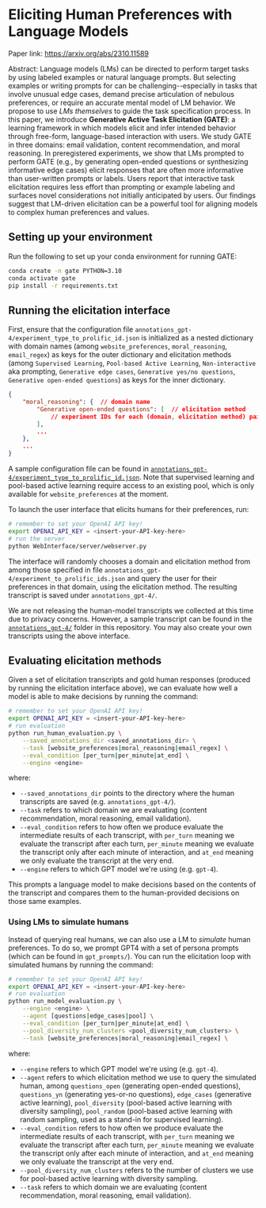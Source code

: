 # Eliciting Human Preferences with Language Models
Paper link: https://arxiv.org/abs/2310.11589

Abstract: Language models (LMs) can be directed to perform target tasks by using labeled examples or natural language prompts. But selecting examples or writing prompts for can be challenging--especially in tasks that involve unusual edge cases, demand precise articulation of nebulous preferences, or require an accurate mental model of LM behavior. We propose to use *LMs themselves* to guide the task specification process. In this paper, we introduce **Generative Active Task Elicitation (GATE)**: a learning framework in which models elicit and infer intended behavior through free-form, language-based interaction with users. We study GATE in three domains: email validation, content recommendation, and moral reasoning. In preregistered experiments, we show that LMs prompted to perform GATE (e.g., by generating open-ended questions or synthesizing informative edge cases) elicit responses that are often more informative than user-written prompts or labels. Users report that interactive task elicitation requires less effort than prompting or example labeling and surfaces novel considerations not initially anticipated by users. Our findings suggest that LM-driven elicitation can be a powerful tool for aligning models to complex human preferences and values.


## Setting up your environment
Run the following to set up your conda environment for running GATE:
```bash
conda create -n gate PYTHON=3.10
conda activate gate
pip install -r requirements.txt
```

## Running the elicitation interface
First, ensure that the configuration file `annotations_gpt-4/experiment_type_to_prolific_id.json` is initialized as a nested dictionary with domain names (among `website_preferences`, `moral_reasoning`, `email_regex`) as keys for the outer dictionary and elicitation methods (among `Supervised Learning`, `Pool-based Active Learning`, `Non-interactive` aka prompting, `Generative edge cases`, `Generative yes/no questions`, `Generative open-ended questions`) as keys for the inner dictionary.
```JSON
{
    "moral_reasoning": {  // domain name
        "Generative open-ended questions": [  // elicitation method
            // experiment IDs for each (domain, elicitation method) pair will populate in here
        ],
        ...
    },
    ...
}
```
A sample configuration file can be found in [`annotations_gpt-4/experiment_type_to_prolific_id.json`](https://github.com/alextamkin/generative-elicitation/tree/main/annotations_gpt-4/experiment_type_to_prolific_id.json).
Note that supervised learning and pool-based active learning require access to an existing pool, which is only available for `website_preferences` at the moment.


To launch the user interface that elicits humans for their preferences, run:
```bash
# remember to set your OpenAI API key!
export OPENAI_API_KEY = <insert-your-API-key-here>
# run the server
python WebInterface/server/webserver.py
```
The interface will randomly chooses a domain and elicitation method from among those specified in file `annotations_gpt-4/experiment_to_prolific_ids.json` and query the user for their preferences in that domain, using the elicitation method. The resulting transcript is saved under `annotations_gpt-4/`.

We are not releasing the human-model transcripts we collected at this time due to privacy concerns. However, a sample transcript can be found in the [`annotations_gpt-4/`](https://github.com/alextamkin/generative-elicitation/tree/main/annotations_gpt-4) folder in this repository. You may also create your own transcripts using the above interface.


## Evaluating elicitation methods

Given a set of elicitation transcripts and gold human responses (produced by running the elicitation interface above), we can evaluate how well a model is able to make decisions by running the command:

```bash
# remember to set your OpenAI API key!
export OPENAI_API_KEY = <insert-your-API-key-here>
# run evaluation
python run_human_evaluation.py \
    --saved_annotations_dir <saved_annotations_dir> \
    --task [website_preferences|moral_reasoning|email_regex] \
    --eval_condition [per_turn|per_minute|at_end] \
    --engine <engine>
```
where:
* `--saved_annotations_dir` points to the directory where the human transcripts are saved (e.g. `annotations_gpt-4/`).
* `--task` refers to which domain we are evaluating (content recommendation, moral reasoning, email validation).
* `--eval_condition` refers to how often we produce evaluate the intermediate results of each transcript, with `per_turn` meaning we evaluate the transcript after each turn, `per_minute` meaning we evaluate the transcript only after each minute of interaction, and `at_end` meaning we only evaluate the transcript at the very end.
* `--engine` refers to which GPT model we're using (e.g. `gpt-4`).

This prompts a language model to make decisions based on the contents of the transcript and compares them to the human-provided decisions on those same examples.


### Using LMs to simulate humans
Instead of querying real humans, we can also use a LM to *simulate* human preferences. To do so, we prompt GPT4 with a set of persona prompts (which can be found in `gpt_prompts/`). You can run the elicitation loop with simulated humans by running the command:

```bash
# remember to set your OpenAI API key!
export OPENAI_API_KEY = <insert-your-API-key-here>
# run evaluation
python run_model_evaluation.py \
    --engine <engine> \
    --agent [questions|edge_cases|pool] \
    --eval_condition [per_turn|per_minute|at_end] \
    --pool_diversity_num_clusters <pool_diversity_num_clusters> \
    --task [website_preferences|moral_reasoning|email_regex] \
```

where:
* `--engine` refers to which GPT model we're using (e.g. `gpt-4`).
* `--agent` refers to which elicitation method we use to query the simulated human, among `questions_open` (generating open-ended questions), `questions_yn` (generating yes-or-no questions), `edge_cases` (generative active learning), `pool_diversity` (pool-based active learning with diversity sampling), `pool_random` (pool-based active learning with random sampling, used as a stand-in for supervised learning).
* `--eval_condition` refers to how often we produce evaluate the intermediate results of each transcript, with `per_turn` meaning we evaluate the transcript after each turn, `per_minute` meaning we evaluate the transcript only after each minute of interaction, and `at_end` meaning we only evaluate the transcript at the very end.
* `--pool_diversity_num_clusters` refers to the number of clusters we use for pool-based active learning with diversity sampling.
* `--task` refers to which domain we are evaluating (content recommendation, moral reasoning, email validation).

